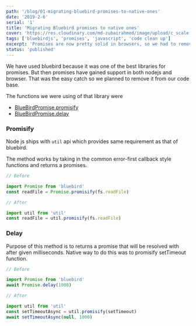 ```yaml
---
path: '/blog/01-migrating-bluebird-promises-to-native-ones'
date: '2019-2-6'
serial: '1'
title: 'Migrating Bluebird promises to native ones'
cover: 'https://res.cloudinary.com/md-zubairahmed/image/upload/c_scale,w_400/v1562130606/bruce-jastrow-lp2eQ-8nhhE-unsplash_l7ydwp.jpg'
tags: ['bluebirdjs', 'promises', 'javascript', 'code clean up']
excerpt: 'Promises are now pretty solid in browsers, so we had to remove support library for promises'
status: 'published'
---
```


We have used bluebird because it was one of the best libraries for promises. But then promises have gained support in both nodejs and browser. That was the easy catch so we planned to remove it from our code base.

The functions we were using of that library were

- [BlueBirdPromise.promisify](http://bluebirdjs.com/docs/api/promise.promisify.html)
- [BlueBirdPromise.delay](http://bluebirdjs.com/docs/api/promise.delay.html)

### Promisify

Node js ships with `util` api which provides same requirement as that of bluebird.

The method works by taking in the common error-first callback style functions and returns a promises.

```javascript
// Before

import Promise from 'bluebird'
const readFile = Promise.promisify(fs.readFile)

// After

import util from 'util'
const readFile = util.promisify(fs.readFile)
```

### Delay

Purpose of this method is to returns a promise that will be resolved with after given milliseconds. Native way to do this was to promisify setTimeout function.

```javascript
// Before

import Promise from 'bluebird'
await Promise.delay(1000)

// After

import util from 'util'
const setTimeoutAsync = util.promisify(setTimeout)
await setTimeoutAsync(null, 1000)
```
